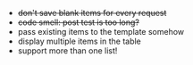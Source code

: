 * ~~don't save blank items for every request~~
* ~~code smell: post test is too long?~~
* pass existing items to the template somehow
* display multiple items in the table
* support more than one list!